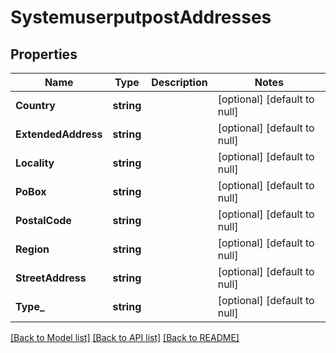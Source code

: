 # SystemuserputpostAddresses

## Properties
Name | Type | Description | Notes
------------ | ------------- | ------------- | -------------
**Country** | **string** |  | [optional] [default to null]
**ExtendedAddress** | **string** |  | [optional] [default to null]
**Locality** | **string** |  | [optional] [default to null]
**PoBox** | **string** |  | [optional] [default to null]
**PostalCode** | **string** |  | [optional] [default to null]
**Region** | **string** |  | [optional] [default to null]
**StreetAddress** | **string** |  | [optional] [default to null]
**Type_** | **string** |  | [optional] [default to null]

[[Back to Model list]](../README.md#documentation-for-models) [[Back to API list]](../README.md#documentation-for-api-endpoints) [[Back to README]](../README.md)


